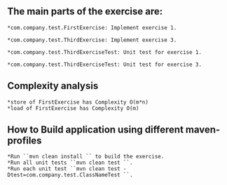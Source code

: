 
## The main parts of the exercise are:

	*com.company.test.FirstExercise: Implement exercise 1.
    
	*com.company.test.ThirdExercise: Implement exercise 3.

	*com.company.test.ThirdExerciseTest: Unit test for exercise 1.
    
	*com.company.test.ThirdExerciseTest: Unit test for exercise 3.

## Complexity analysis
	*store of FirstExercise has Complexity O(m*n)
	*load of FirstExercise has Complexity O(m)

## How to Build application using different maven-profiles
	*Run ``mvn clean install `` to build the exercise.
	*Run all unit tests ``mvn clean test ``.
	*Run each unit test ``mvn clean test -Dtest=com.company.test.ClassNameTest ``.
